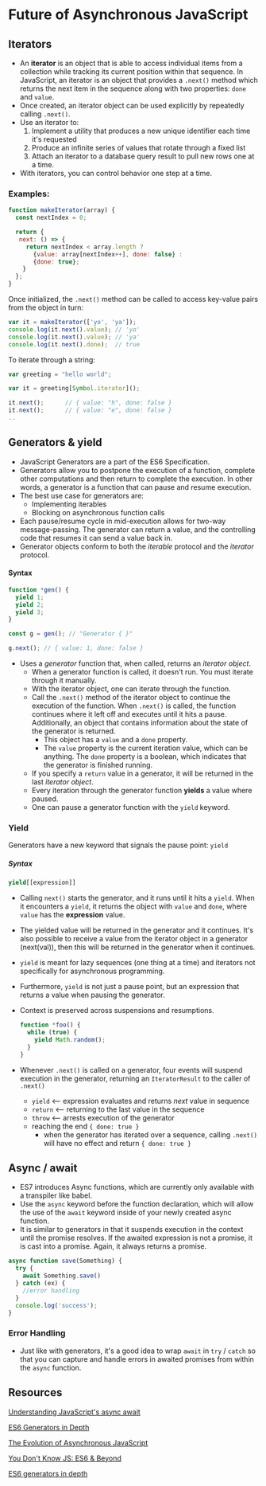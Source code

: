 # Future of Asynchronous JavaScript
## Iterators
* An __iterator__ is an object that is able to access individual items from a collection while tracking its current position within that sequence. In JavaScript, an iterator is an object that provides a `.next()` method which returns the next item in the sequence along with two properties: `done` and `value`.
* Once created, an iterator object can be used explicitly by repeatedly calling  `.next()`.
* Use an iterator to:
  1. Implement a utility that produces a new unique identifier each time it's requested
  2. Produce an infinite series of values that rotate through a fixed list
  3. Attach an iterator to a database query result to pull new rows one at a time.
* With iterators, you can control behavior one step at a time.

### Examples:

```javascript
function makeIterator(array) {
  const nextIndex = 0;

  return {
   next: () => {
     return nextIndex < array.length ?
       {value: array[nextIndex++], done: false} :
       {done: true};
    }
  };
}
```

Once initialized, the `.next()` method can be called to access key-value pairs from the object in turn:

```javascript
var it = makeIterator(['yo', 'ya']);
console.log(it.next().value); // 'yo'
console.log(it.next().value); // 'ya'
console.log(it.next().done);  // true
```

To iterate through a string:

```javascript
var greeting = "hello world";

var it = greeting[Symbol.iterator]();

it.next();      // { value: "h", done: false }
it.next();      // { value: "e", done: false }
..
```

## Generators & yield
* JavaScript Generators are a part of the ES6 Specification.
* Generators allow you to postpone the execution of a function, complete other computations and then return to complete the execution. In other words, a generator is a function that can pause and resume execution.
* The best use case for generators are:
  * Implementing iterables
  * Blocking on asynchronous function calls
* Each pause/resume cycle in mid-execution allows for two-way message-passing. The generator can return a value, and the controlling code that resumes it can send a value back in.
* Generator objects conform to both the _iterable_ protocol and the _iterator_ protocol.

#### Syntax

```javascript
function *gen() {
  yield 1;
  yield 2;
  yield 3;
}

const g = gen(); // "Generator { }"

g.next(); // { value: 1, done: false }
```

* Uses a _generator_ function that, when called, returns an _iterator object_.
  * When a generator function is called, it doesn't run. You must iterate through it manually.
  * With the iterator object, one can iterate through the function.
  * Call the `.next()` method of the iterator object to continue the execution of the function. When `.next()` is called, the function continues where it left off and executes until it hits a pause. Additionally, an object that contains information about the state of the generator is returned.
    * This object has a `value` and a `done` property.
    * The `value` property is the current iteration value, which can be anything. The `done` property is a boolean, which indicates that the generator is finished running.
  * If you specify a `return` value in a generator, it will be returned in the last _iterator object_.
  * Every iteration through the generator function __yields__ a value where paused.
  * One can pause a generator function with the `yield` keyword.

### Yield
Generators have a new keyword that signals the pause point: `yield`

##### Syntax
```javascript
yield[[expression]]
```
* Calling `next()` starts the generator, and it runs until it hits a `yield`. When it encounters a `yield`, it returns the object with `value` and `done`, where `value` has the __expression__ value.
* The yielded value will be returned in the generator and it continues. It's also possible to receive a value from the iterator object in a generator (next(val)), then this will be returned in the generator when it continues.
* `yield` is meant for lazy sequences (one thing at a time) and iterators not specifically for asynchronous programming.
* Furthermore, `yield` is not just a pause point, but an expression that returns a value when pausing the generator.
* Context is preserved across suspensions and resumptions.

    ```javascript
    function *foo() {
      while (true) {
        yield Math.random();
      }
    }
    ```

* Whenever `.next()` is called on a generator, four events will suspend execution in the generator, returning an `IteratorResult` to the caller of `.next()`
  * `yield` <-- expression evaluates and returns _next_ value in sequence
  * `return` <-- returning to the last value in the sequence
  * `throw` <-- arrests execution of the generator
  * reaching the end `{ done: true }`
    * when the generator has iterated over a sequence, calling `.next()` will have no effect and return `{ done: true }`

## Async / await
* ES7 introduces Async functions, which are currently only available with a transpiler like babel.
* Use the `async` keyword before the function declaration, which will allow the use of the `await` keyword inside of your newly created async function.
* It is similar to generators in that it suspends execution in the context until the promise resolves. If the awaited expression is not a promise, it is cast into a promise. Again, it always returns a promise.

```javascript
async function save(Something) {  
  try {
    await Something.save()
  } catch (ex) {
    //error handling
  }
  console.log('success');
}
```

### Error Handling
* Just like with generators, it's a good idea to wrap `await` in `try` / `catch` so that you can capture and handle errors in awaited promises from within the `async` function.



## Resources

[Understanding JavaScript's async await](https://ponyfoo.com/articles/understanding-javascript-async-await)

[ES6 Generators in Depth](https://ponyfoo.com/articles/es6-generators-in-depth)

[The Evolution of Asynchronous JavaScript](https://blog.risingstack.com/asynchronous-javascript/)

[You Don't Know JS: ES6 & Beyond](https://github.com/getify/You-Dont-Know-JS/blob/master/es6%20%26%20beyond/ch3.md)

[ES6 generators in depth](http://www.2ality.com/2015/03/es6-generators.html)
